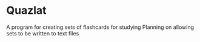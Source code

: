 # Quazlat
A program for creating sets of flashcards for studying
Planning on allowing sets to be written to text files
